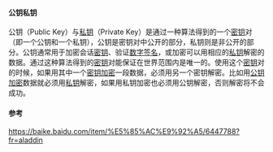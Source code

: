 

#### 公钥私钥

公钥（Public Key）与[私钥](https://baike.baidu.com/item/%E7%A7%81%E9%92%A5)（Private Key）是通过一种算法得到的一个[密钥](https://baike.baidu.com/item/%E5%AF%86%E9%92%A5)对（即一个公钥和一个私钥），公钥是密钥对中公开的部分，私钥则是非公开的部分。公钥通常用于加密会话[密钥](https://baike.baidu.com/item/%E5%AF%86%E9%92%A5)、验证[数字签名](https://baike.baidu.com/item/%E6%95%B0%E5%AD%97%E7%AD%BE%E5%90%8D)，或加密可以用相应的[私钥](https://baike.baidu.com/item/%E7%A7%81%E9%92%A5)解密的数据。通过这种算法得到的[密钥](https://baike.baidu.com/item/%E5%AF%86%E9%92%A5)对能保证在世界范围内是唯一的。使用这个[密钥](https://baike.baidu.com/item/%E5%AF%86%E9%92%A5)对的时候，如果用其中一个[密钥加密](https://baike.baidu.com/item/%E5%AF%86%E9%92%A5%E5%8A%A0%E5%AF%86)一段数据，必须用另一个密钥解密。比如用[公钥加密](https://baike.baidu.com/item/%E5%85%AC%E9%92%A5%E5%8A%A0%E5%AF%86)数据就必须用[私钥](https://baike.baidu.com/item/%E7%A7%81%E9%92%A5)解密，如果用私钥加密也必须用公钥解密，否则解密将不会成功。

  




#### 参考

https://baike.baidu.com/item/%E5%85%AC%E9%92%A5/6447788?fr=aladdin



